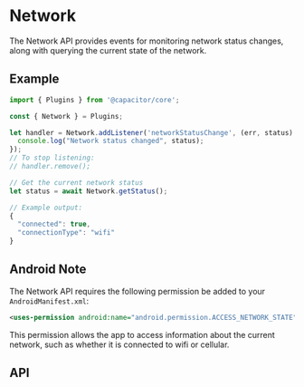 # Network

The Network API provides events for monitoring network status changes, along with querying the current state of the network.

## Example

```typescript
import { Plugins } from '@capacitor/core';

const { Network } = Plugins;

let handler = Network.addListener('networkStatusChange', (err, status) => {
  console.log("Network status changed", status);
});
// To stop listening:
// handler.remove();

// Get the current network status
let status = await Network.getStatus();

// Example output:
{
  "connected": true,
  "connectionType": "wifi"
}
```

## Android Note

The Network API requires the following permission be added to your `AndroidManifest.xml`:

```xml
<uses-permission android:name="android.permission.ACCESS_NETWORK_STATE" />
```

This permission allows the app to access information about the current network, such as whether it is connected to wifi or cellular.

## API

<plugin-api name="network"></plugin-api>